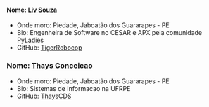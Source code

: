 #### Nome: [Liv Souza](https://github.com/TigerRobocop/)
- Onde moro: Piedade, Jaboatão dos Guararapes - PE
- Bio: Engenheira de Software no CESAR e APX pela comunidade PyLadies
- GitHub: [TigerRobocop](https://github.com/TigerRobocop/)
### Nome: [Thays Conceicao](https://github.com/ThaysCDS/)
- Onde moro: Piedade, Jaboatão dos Guararapes - PE
- Bio: Sistemas de Informacao na UFRPE
- GitHub: [ThaysCDS](https://github.com/ThaysCDS/)
